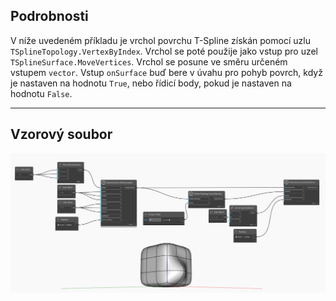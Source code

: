 ## Podrobnosti
V níže uvedeném příkladu je vrchol povrchu T-Spline získán pomocí uzlu `TSplineTopology.VertexByIndex`. Vrchol se poté použije jako vstup pro uzel `TSplineSurface.MoveVertices`. Vrchol se posune ve směru určeném vstupem `vector`. Vstup `onSurface` buď bere v úvahu pro pohyb povrch, když je nastaven na hodnotu `True`, nebo řídicí body, pokud je nastaven na hodnotu `False`.
___
## Vzorový soubor

![TSplineSurface.MoveVertices](./Autodesk.DesignScript.Geometry.TSpline.TSplineSurface.MoveVertices_img.jpg)

